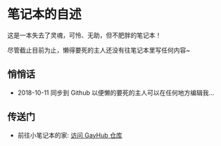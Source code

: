 # 笔记本的自述

这是一本失去了灵魂，可怜、无助，但不肥胖的笔记本！

尽管截止目前为止，懒得要死的主人还没有往笔记本里写任何内容~

## 悄悄话

- 2018-10-11 同步到 Github 以便懒的要死的主人可以在任何地方编辑我...

## 传送门

- 前往小笔记本的家: [访问 GayHub 仓库]()